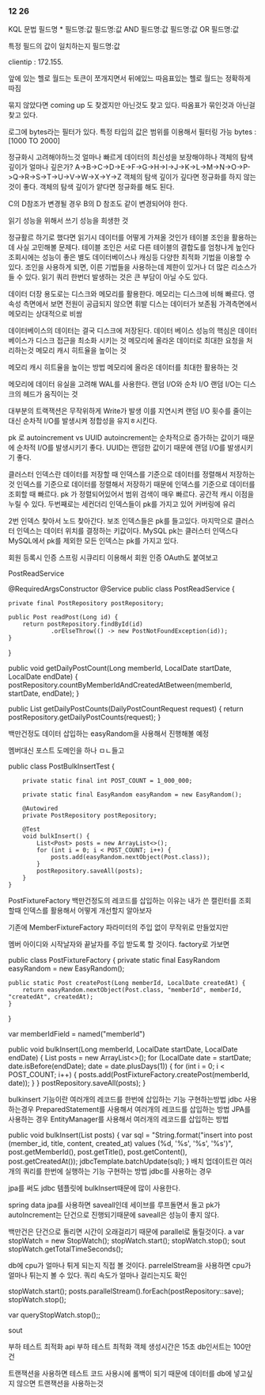 ### 12 26

KQL 문법
필드명 *
필드명:값
필드명:값 AND 필드명:값
필드명:값 OR 필드명:값

특정 필드의 값이 일치하는지 
필드명:값

clientip : 172.155.

앞에 있는 헬로 월드는 토큰이 쪼개지면서 
뒤에있느 따음표있는 헬로 월드는 정확하게 따짐

묶지 않았다면 coming up 도 찾겠지만 아닌것도 찾고 있다. 
따옴표가 묶인것과 아닌걸 찾고 있다. 

로그에 bytes라는 필터가 있다. 
특정 타입의 값은 범위를 이용해서 필터링 가능 
bytes : [1000 TO 2000]

정규화시 고려해야하느것
얼마나 빠르게 데이터의 최신성을 보장해야하나
객체의 탐색 깊이가 얼마나 깊은가?
A->B->C->D->E->F->G->H->I->J->K->L->M->N->O->P->Q->R->S->T->U->V->W->X->Y->Z
객체의 탐색 깊이가 깊다면 정규화를 하지 않는것이 좋다.
객체의 탐색 깊이가 얕다면 정규화를 해도 된다.

C의 D참조가 변경될 경우 
B의 D 참조도 같이 변경되어야 한다. 

읽기 성능을 위해서 쓰기 성능을 희생한 것

정규활르 하기로 했다면 읽기시 데이터를 어떻게 가져올 것인가 
테이블 조인을 활용하는데 사실 고민해볼 문제다. 
테이블 조인은 서로 다른 테이블의 결합도를 엄청나게 높인다 
조회시에는 성능이 좋은 별도 데이터베이스나 캐싱등 다양한 최적화 기법을 이용할 수 있다. 
조인을 사용하게 되면, 이른 기법들을 사용하는데 제한이 있거나 더 많은 리소스가 들 수 있다. 
읽기 쿼리 한번더 발생하는 것은 큰 부담이 아닐 수도 있다. 

데이터 더장 용도로는 디스크와 메모리를 활용한다. 
메모리는 디스크에 비해 빠르다. 영속성 측면에서 보면 전원이 공급되지 않으면 휘발 
디스는 데이터가 보존됨 
가격측면에서 메모리는 상대적으로 비쌈 

데이터베이스의 데이터는 결국 디스크에 저장된다. 
데이터 베이스 성능의 핵심은 데이터베이스가 디스크 접근을 최소화 시키는 것
메모리에 올라온 데이터로 최대한 요청을 처리하는것
메모리 캐시 히트율을 높이는 것

메모리 캐시 히트율을 높이는 방법
메모리에 올라온 데이터를 최대한 활용하는 것

메모리에 데이터 유실을 고려해 WAL를 사용한다. 
랜덤 I/O와 순차 I/O
랜덤 I/O는 디스크의 헤드가 움직이는 것

대부분의 트랙잭션은 무작위하게 Write가 발생
이를 지연시켜 랜덤 I/O 횟수를 줄이는 대신 순차적 I/O를 발생시켜 정합성을 유지ㅎ시킨다. 

pk 로 autoincrement vs UUID
autoincrement는 순차적으로 증가하는 값이기 때문에 순차적 I/O를 발생시키기 좋다.
UUID는 랜덤한 값이기 때문에 랜덤 I/O를 발생시키기 좋다.

클러스터 인덱스란
데이터를 저장할 때 인덱스를 기준으로 데이터를 정렬해서 저장하는 것
인덱스를 기준으로 데이터를 정렬해서 저장하기 때문에 인덱스를 기준으로 데이터를 조회할 때 빠르다.
 pk 가 정렬되어있어서 범위 검색이 매우 빠르다. 
공간적 캐시 이점을 누릴 수 있다. 
두번째로는 세컨더리 인덱스들이 pk를 가지고 있어 커버링에 유리 

2번 인덱스 찾아서 노드 찾아간다. 
보조 인덱스들은 pk를 들고있다. 
마지막으로 클러스터 인덱스는 데이터 위치를 결정하는 키값이다. 
MySQL pk는 클러스터 인덱스다
MySQL에서 pk를 제외한 모든 인덱스는 pk를 가지고 있다. 

회원 등록시 인증 
스프링 시큐리티 이용해서 회원 인증 
OAuth도 붙여보고 

PostReadService

@RequiredArgsConstructor
@Service
public class PostReadService {

    private final PostRepository postRepository;

    public Post readPost(Long id) {
        return postRepository.findById(id)
                .orElseThrow(() -> new PostNotFoundException(id));
    }
}

public void getDailyPostCount(Long memberId, LocalDate startDate, LocalDate endDate) {
    postRepository.countByMemberIdAndCreatedAtBetween(memberId, startDate, endDate);
}

public List<DailyPostCount> getDailyPostCounts(DailyPostCountRequest request) {
    return postRepository.getDailyPostCounts(request);
}

백만건정도 데이터 삽입하는 easyRandom을 사용해서 진행해볼 예정

멤버대신 포스트 도메인을 하나 ㅁㄴ들고 

public class PostBulkInsertTest {
    
        private static final int POST_COUNT = 1_000_000;
    
        private static final EasyRandom easyRandom = new EasyRandom();
    
        @Autowired
        private PostRepository postRepository;
    
        @Test
        void bulkInsert() {
            List<Post> posts = new ArrayList<>();
            for (int i = 0; i < POST_COUNT; i++) {
                posts.add(easyRandom.nextObject(Post.class));
            }
            postRepository.saveAll(posts);
        }
    }

PostFixtureFactory 
백만건정도의 레코드를 삽입하는 이유는 내가 쓴 캘린터를 조회할때 
인덱스를 활용해서 어떻게 개선할지 알아보자 

기존에 MemberFixtureFactory 파라미터의 주입 없이 무작위로 만들었지만 

멤버 아이디와 시작날자와 끝날자를 주입 받도록 할 것이다. 
factory로 가보면 

public class PostFixtureFactory {
    private static final EasyRandom easyRandom = new EasyRandom();

    public static Post createPost(Long memberId, LocalDate createdAt) {
        return easyRandom.nextObject(Post.class, "memberId", memberId, "createdAt", createdAt);
    }
}

var memberIdField = named("memberId")

public void bulkInsert(Long memberId, LocalDate startDate, LocalDate endDate) {
    List<Post> posts = new ArrayList<>();
    for (LocalDate date = startDate; date.isBefore(endDate); date = date.plusDays(1)) {
        for (int i = 0; i < POST_COUNT; i++) {
            posts.add(PostFixtureFactory.createPost(memberId, date));
        }
    }
    postRepository.saveAll(posts);
}

bulkinsert 기능이란
여러개의 레코드를 한번에 삽입하는 기능
구현하는방법
jdbc 사용하는경우 
PreparedStatement를 사용해서 여러개의 레코드를 삽입하는 방법
JPA를 사용하는 경우
EntityManager를 사용해서 여러개의 레코드를 삽입하는 방법

public void bulkInsert(List<Post> posts) {
var sql = "String.format("insert into post (member_id, title, content, created_at) values (%d, '%s', '%s', '%s')", post.getMemberId(), post.getTitle(), post.getContent(), post.getCreatedAt());
    jdbcTemplate.batchUpdate(sql);
}
배치 업데이트란
여러개의 쿼리를 한번에 실행하는 기능
구현하는 방법
jdbc를 사용하는 경우

jpa를 써도 jdbc 템플릿에 bulkInsert때문에 많이 사용한다. 

spring data jpa를 사용하면 saveall인데 세이브를 루프돌면서 돌고 
pk가 autoIncrement는 단건으로 진행되기때문에 
saveall은 성능이 좋지 않다.

백만건은 단건으로 돌리면 시간이 오래걸리기 때문에 
parallel로 돌릴것이다. 
a
var stopWatch = new StopWatch();
stopWatch.start();
stopWatch.stop();
sout    stopWatch.getTotalTimeSeconds();

db에 cpu가 얼마나 튀게 되는지 직접 볼 것이다. 
parrelelStream을 사용하면 cpu가 얼마나 튀는지 볼 수 있다.
쿼리 속도가 얼마나 걸리는지도 확인

stopWatch.start();
posts.parallelStream().forEach(postRepository::save);
stopWatch.stop();

var queryStopWatch.stop();;

sout    

부하 테스트 최적화 
api 부하 테스트 최적화 
객체 생성시간은 15초 db인서트는 100만건 

트랜잭션을 사용하면 테스트 코드 사용시에 롤백이 되기 때문에
데이터를 db에 넣고싶지 않으면 트랜잭션을 사용하는것







































